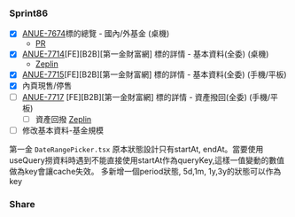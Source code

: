 ### Sprint86
* [x] [ANUE-7674](https://cnyesrd.atlassian.net/browse/ANUE-7674)標的總覽 - 國內/外基金 (桌機)
	* [PR](https://gitlab.cnyes.cool/anue/frontend/fe-b2b-first-life/-/merge_requests/43)
* [x] [ANUE-7714](https://cnyesrd.atlassian.net/browse/ANUE-7714)[FE][B2B][第一金財富網] 標的詳情 - 基本資料(全委) (桌機) 
	* [Zeplin](https://app.zeplin.io/project/631efe7e3cc85c125767c1f6/screen/6344f330ca51796eed0bddde)
* [x] [ANUE-7715](https://cnyesrd.atlassian.net/browse/ANUE-7715)[FE][B2B][第一金財富網] 標的詳情 - 基本資料(全委) (手機/平板)
* [x] 內頁現售/停售
* [ ] [ANUE-7717](https://cnyesrd.atlassian.net/browse/ANUE-7717) [FE][B2B][第一金財富網] 標的詳情 - 資產撥回(全委) (手機/平板)
	* [ ] 資產回撥 [Zeplin](https://app.zeplin.io/project/631efe7e3cc85c125767c1f6/screen/6344f331aea1d66d01d77ef6) 
 * [ ] 修改基本資料-基金規模

第一金
	`DateRangePicker.tsx`
		原本狀態設計只有startAt, endAt。當要使用useQuery撈資料時遇到不能直接使用startAt作為queryKey,這樣一值變動的數值做為key會讓cache失效。
		多新增一個period狀態, 5d,1m, 1y,3y的狀態可以作為key

### Share